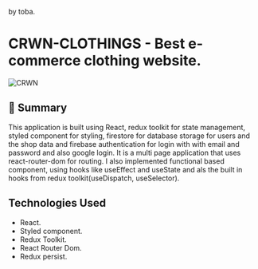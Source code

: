 by toba.

# CRWN-CLOTHINGS - Best e-commerce clothing website.

![CRWN](https://i.ibb.co/3Wct7Y3/crwn.png)

## 📣 Summary
This application is built using React, redux toolkit for state management, styled component for styling, firestore for database storage for users and the shop data and firebase authentication for login with with email and password and also google login. It is a multi page application that uses react-router-dom for routing. I also implemented functional based component, using hooks like useEffect and useState and als the built in hooks from redux toolkit(useDispatch, useSelector).

## Technologies Used
* React.
* Styled component.
* Redux Toolkit.
* React Router Dom.
* Redux persist.